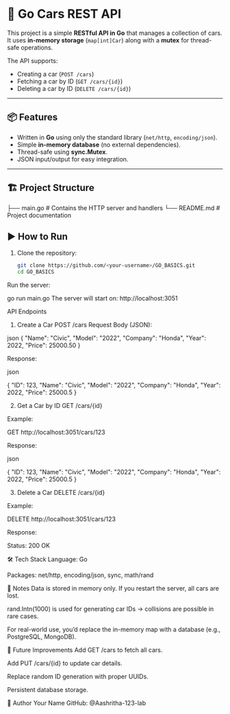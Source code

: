 # 🚗 Go Cars REST API

This project is a simple **RESTful API in Go** that manages a collection of cars.  
It uses **in-memory storage** (`map[int]Car`) along with a **mutex** for thread-safe operations.  

The API supports:
- Creating a car (`POST /cars`)
- Fetching a car by ID (`GET /cars/{id}`)
- Deleting a car by ID (`DELETE /cars/{id}`)

---

## 📦 Features

- Written in **Go** using only the standard library (`net/http`, `encoding/json`).
- Simple **in-memory database** (no external dependencies).
- Thread-safe using **sync.Mutex**.
- JSON input/output for easy integration.

---

## 🏗️ Project Structure

├── main.go # Contains the HTTP server and handlers
└── README.md # Project documentation

## ▶️ How to Run

1. Clone the repository:
   ```bash
   git clone https://github.com/<your-username>/GO_BASICS.git
   cd GO_BASICS

Run the server:

go run main.go
The server will start on: http://localhost:3051

API Endpoints

1. Create a Car
POST /cars
Request Body (JSON):

json
{
  "Name": "Civic",
  "Model": "2022",
  "Company": "Honda",
  "Year": 2022,
  "Price": 25000.50
}

Response:

json

{
  "ID": 123,
  "Name": "Civic",
  "Model": "2022",
  "Company": "Honda",
  "Year": 2022,
  "Price": 25000.5
}

2. Get a Car by ID
GET /cars/{id}

Example:

GET http://localhost:3051/cars/123

Response:

json

{
  "ID": 123,
  "Name": "Civic",
  "Model": "2022",
  "Company": "Honda",
  "Year": 2022,
  "Price": 25000.5
}

3. Delete a Car
DELETE /cars/{id}

Example:

DELETE http://localhost:3051/cars/123

Response:

Status: 200 OK

🛠️ Tech Stack
Language: Go

Packages: net/http, encoding/json, sync, math/rand

📌 Notes
Data is stored in memory only. If you restart the server, all cars are lost.

rand.Intn(1000) is used for generating car IDs → collisions are possible in rare cases.

For real-world use, you’d replace the in-memory map with a database (e.g., PostgreSQL, MongoDB).

🚀 Future Improvements
Add GET /cars to fetch all cars.

Add PUT /cars/{id} to update car details.

Replace random ID generation with proper UUIDs.

Persistent database storage.

👤 Author
Your Name
GitHub: @Aashritha-123-lab